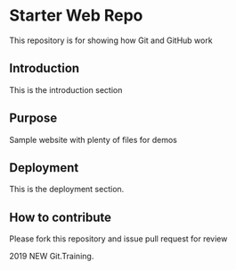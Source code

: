 # Starter Web Repo

This repository is for showing how Git and GitHub work

## Introduction

This is the introduction section

## Purpose

Sample website with plenty of files for demos

## Deployment

This is the deployment section.

## How to contribute

Please fork this repository and issue pull request for review

2019 NEW Git.Training.
